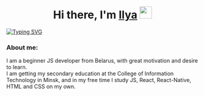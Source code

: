 <h1 align="center" >Hi there, I'm <a href="https://t.me/newcower" target="_blank">Ilya</a> 
<img src="https://github.com/blackcater/blackcater/raw/main/images/Hi.gif" height="32"/></h1>
<a href="https://git.io/typing-svg"><img src="https://readme-typing-svg.herokuapp.com?font=Rubik&pause=1000&center=true&width=1200&lines=Beginner+JS+developer+on+React.js%2C+React-Native" alt="Typing SVG" /></a>
<h3>About me:</h3>
<p>I am a beginner JS developer from Belarus, with great motivation and desire to learn. <br>
I am getting my secondary education at the College of Information Technology in Minsk, and in my free time I study JS, React, React-Native, HTML and CSS on my own.</p>

